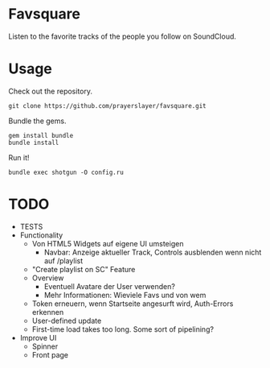 # Favsquare

Listen to the favorite tracks of the people you follow on SoundCloud.

# Usage

Check out the repository.

    git clone https://github.com/prayerslayer/favsquare.git

Bundle the gems.

    gem install bundle
    bundle install

Run it!

    bundle exec shotgun -O config.ru

# TODO

* TESTS
* Functionality
	* Von HTML5 Widgets auf eigene UI umsteigen
		* Navbar: Anzeige aktueller Track, Controls ausblenden wenn nicht auf /playlist
	* "Create playlist on SC" Feature
	* Overview
		* Eventuell Avatare der User verwenden?
		* Mehr Informationen: Wieviele Favs und von wem
	* Token erneuern, wenn Startseite angesurft wird, Auth-Errors erkennen
	* User-defined update
	* First-time load takes too long. Some sort of pipelining?
* Improve UI
	* Spinner
	* Front page